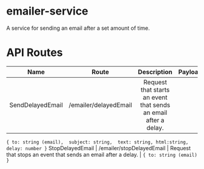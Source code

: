 # emailer-service
A service for sending an email after a set amount of time.

# API Routes
Name | Route | Description | Payload
| :---: | :---: | :---: | :---:
SendDelayedEmail | /emailer/delayedEmail | Request that starts an event that sends an email after a delay. | 
`{
  to: string (email), 
  subject: string, 
  text: string,
  html:string,
  delay: number
 }`
StopDelayedEmail  | /emailer/stopDelayedEmail | Request that stops an event that sends an email after a delay. | 
`{
  to: string (email)
 }`
